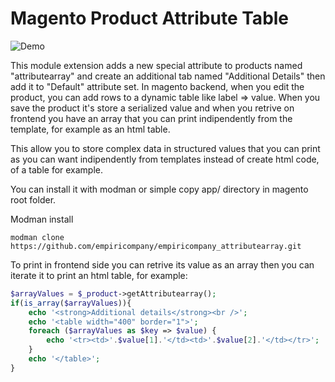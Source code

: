 # Magento Product Attribute Table

![Demo](https://user-images.githubusercontent.com/5071467/32602668-435e0e32-c547-11e7-9e6e-f490b83bbcc2.gif)

This module extension adds a new special attribute to products named "attributearray" and create an additional tab named "Additional Details" then add it to "Default" attribute set.
In magento backend, when you edit the product, you can add rows to a dynamic table like label => value.
When you save the product it's store a serialized value and when you retrive on frontend you have an array that you can print indipendently from the template, for example as an html table.

This allow you to store complex data in structured values that you can print as you can want indipendently from templates instead of create html code, of a table for example.

You can install it with modman or simple copy app/ directory in magento root folder.

Modman install
```
modman clone https://github.com/empiricompany/empiricompany_attributearray.git
```

To print in frontend side you can retrive its value as an array then you can iterate it to print an html table, for example:
```php
$arrayValues = $_product->getAttributearray();
if(is_array($arrayValues)){
    echo '<strong>Additional details</strong><br />';
    echo '<table width="400" border="1">';
    foreach ($arrayValues as $key => $value) { 
        echo '<tr><td>'.$value[1].'</td><td>'.$value[2].'</td></tr>';
    }
    echo '</table>';
}

```
